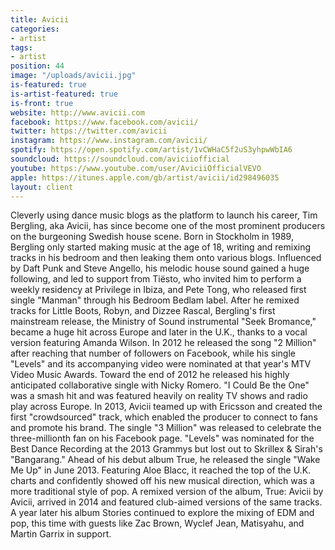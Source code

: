```yaml
---
title: Avicii
categories:
- artist
tags:
- artist
position: 44
image: "/uploads/avicii.jpg"
is-featured: true
is-artist-featured: true
is-front: true
website: http://www.avicii.com
facebook: https://www.facebook.com/avicii/
twitter: https://twitter.com/avicii
instagram: https://www.instagram.com/avicii/
spotify: https://open.spotify.com/artist/1vCWHaC5f2uS3yhpwWbIA6
soundcloud: https://soundcloud.com/aviciiofficial
youtube: https://www.youtube.com/user/AviciiOfficialVEVO
apple: https://itunes.apple.com/gb/artist/avicii/id298496035
layout: client
---
```


Cleverly using dance music blogs as the platform to launch his career, Tim Bergling, aka Avicii, has since become one of the most prominent producers on the burgeoning Swedish house scene. Born in Stockholm in 1989, Bergling only started making music at the age of 18, writing and remixing tracks in his bedroom and then leaking them onto various blogs. Influenced by Daft Punk and Steve Angello, his melodic house sound gained a huge following, and led to support from Tiësto, who invited him to perform a weekly residency at Privilege in Ibiza, and Pete Tong, who released first single "Manman" through his Bedroom Bedlam label. After he remixed tracks for Little Boots, Robyn, and Dizzee Rascal, Bergling's first mainstream release, the Ministry of Sound instrumental "Seek Bromance," became a huge hit across Europe and later in the U.K., thanks to a vocal version featuring Amanda Wilson. In 2012 he released the song "2 Million" after reaching that number of followers on Facebook, while his single "Levels" and its accompanying video were nominated at that year's MTV Video Music Awards. Toward the end of 2012 he released his highly anticipated collaborative single with Nicky Romero. "I Could Be the One" was a smash hit and was featured heavily on reality TV shows and radio play across Europe. In 2013, Avicii teamed up with Ericsson and created the first "crowdsourced" track, which enabled the producer to connect to fans and promote his brand. The single "3 Million" was released to celebrate the three-millionth fan on his Facebook page. "Levels" was nominated for the Best Dance Recording at the 2013 Grammys but lost out to Skrillex & Sirah's "Bangarang." Ahead of his debut album True, he released the single "Wake Me Up" in June 2013. Featuring Aloe Blacc, it reached the top of the U.K. charts and confidently showed off his new musical direction, which was a more traditional style of pop. A remixed version of the album, True: Avicii by Avicii, arrived in 2014 and featured club-aimed versions of the same tracks. A year later his album Stories continued to explore the mixing of EDM and pop, this time with guests like Zac Brown, Wyclef Jean, Matisyahu, and Martin Garrix in support.